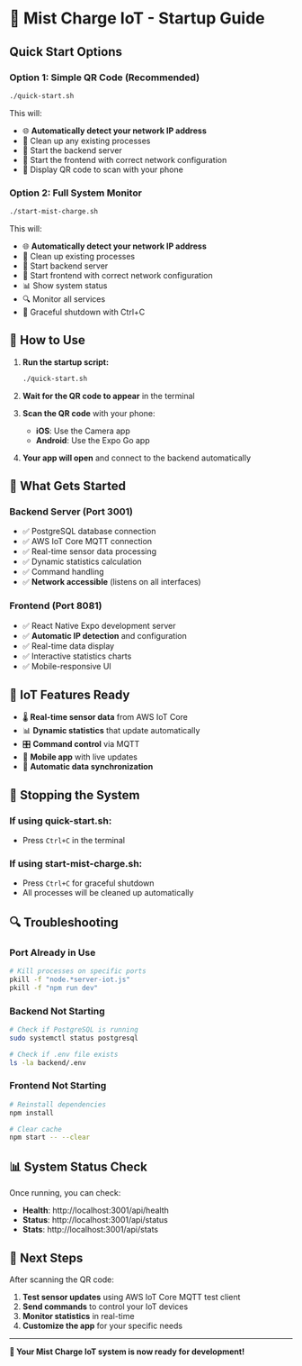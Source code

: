 # 🚀 Mist Charge IoT - Startup Guide

## Quick Start Options

### Option 1: Simple QR Code (Recommended)
```bash
./quick-start.sh
```
This will:
- 🌐 **Automatically detect your network IP address**
- 🧹 Clean up any existing processes
- 🔧 Start the backend server
- 📱 Start the frontend with correct network configuration
- 📱 Display QR code to scan with your phone

### Option 2: Full System Monitor
```bash
./start-mist-charge.sh
```
This will:
- 🌐 **Automatically detect your network IP address**
- 🧹 Clean up existing processes
- 🔧 Start backend server
- 📱 Start frontend with correct network configuration
- 📊 Show system status
- 🔍 Monitor all services
- 🛑 Graceful shutdown with Ctrl+C

## 📱 How to Use

1. **Run the startup script:**
   ```bash
   ./quick-start.sh
   ```

2. **Wait for the QR code to appear** in the terminal

3. **Scan the QR code** with your phone:
   - **iOS**: Use the Camera app
   - **Android**: Use the Expo Go app

4. **Your app will open** and connect to the backend automatically

## 🔧 What Gets Started

### Backend Server (Port 3001)
- ✅ PostgreSQL database connection
- ✅ AWS IoT Core MQTT connection
- ✅ Real-time sensor data processing
- ✅ Dynamic statistics calculation
- ✅ Command handling
- ✅ **Network accessible** (listens on all interfaces)

### Frontend (Port 8081)
- ✅ React Native Expo development server
- ✅ **Automatic IP detection** and configuration
- ✅ Real-time data display
- ✅ Interactive statistics charts
- ✅ Mobile-responsive UI

## 📡 IoT Features Ready

- 🌡️ **Real-time sensor data** from AWS IoT Core
- 📊 **Dynamic statistics** that update automatically
- 🎛️ **Command control** via MQTT
- 📱 **Mobile app** with live updates
- 🔄 **Automatic data synchronization**

## 🛑 Stopping the System

### If using quick-start.sh:
- Press `Ctrl+C` in the terminal

### If using start-mist-charge.sh:
- Press `Ctrl+C` for graceful shutdown
- All processes will be cleaned up automatically

## 🔍 Troubleshooting

### Port Already in Use
```bash
# Kill processes on specific ports
pkill -f "node.*server-iot.js"
pkill -f "npm run dev"
```

### Backend Not Starting
```bash
# Check if PostgreSQL is running
sudo systemctl status postgresql

# Check if .env file exists
ls -la backend/.env
```

### Frontend Not Starting
```bash
# Reinstall dependencies
npm install

# Clear cache
npm start -- --clear
```

## 📊 System Status Check

Once running, you can check:
- **Health**: http://localhost:3001/api/health
- **Status**: http://localhost:3001/api/status  
- **Stats**: http://localhost:3001/api/stats

## 🎯 Next Steps

After scanning the QR code:
1. **Test sensor updates** using AWS IoT Core MQTT test client
2. **Send commands** to control your IoT devices
3. **Monitor statistics** in real-time
4. **Customize the app** for your specific needs

---

**🎉 Your Mist Charge IoT system is now ready for development!** 